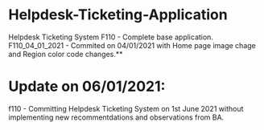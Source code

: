 # Helpdesk-Ticketing-Application
Helpdesk Ticketing System
F110 - Complete base application.
F110_04_01_2021 - Commited on 04/01/2021 with Home page image chage and Region color code changes.**

Update on 06/01/2021:
=====================
f110 -  Committing Helpdesk Ticketing System on 1st June 2021 without implementing new recommentdations and observations from BA.

